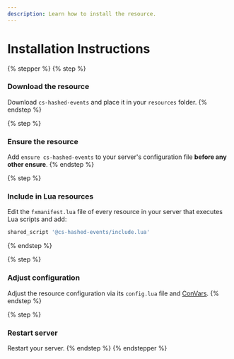 ```yaml
---
description: Learn how to install the resource.
---
```


# Installation Instructions

{% stepper %}
{% step %}
### Download the resource

Download `cs-hashed-events` and place it in your `resources` folder.
{% endstep %}

{% step %}
### Ensure the resource

Add `ensure cs-hashed-events` to your server's configuration file **before any other ensure**.
{% endstep %}

{% step %}
### Include in Lua resources

Edit the `fxmanifest.lua` file of every resource in your server that executes Lua scripts and add:

```lua
shared_script '@cs-hashed-events/include.lua'
```
{% endstep %}

{% step %}
### Adjust configuration

Adjust the resource configuration via its `config.lua` file and [ConVars](convars.md).
{% endstep %}

{% step %}
### Restart server

Restart your server.
{% endstep %}
{% endstepper %}
